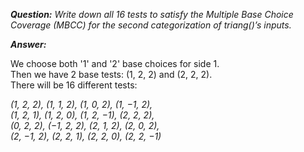 *__Question:__ Write down all 16 tests to satisfy the Multiple Base Choice Coverage (MBCC) for the second categorization of triang()’s inputs.*

*__Answer:__*

We choose both '1' and '2' base choices for side 1.<br>
Then we have 2 base tests: (1, 2, 2) and (2, 2, 2). <br>
There will be 16 different tests:

*(1, 2, 2), (1, 1, 2), (1, 0, 2), (1, −1, 2), <br>
(1, 2, 1), (1, 2, 0), (1, 2, −1), (2, 2, 2),<br>
(0, 2, 2), (−1, 2, 2), (2, 1, 2), (2, 0, 2), <br>
(2, −1, 2), (2, 2, 1), (2, 2, 0), (2, 2, −1)<br>*
